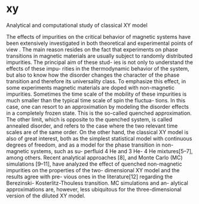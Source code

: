 # xy
Analytical and computational study of classical XY model

The effects of impurities on the critical behavior of
magnetic systems have been extensively investigated in
both theoretical and experimental points of view . The main reason
resides on the fact that experiments on phase transitions
in magnetic materials are usually subject to randomly
distributed impurities. The principal aim of these stud-
ies is not only to understand the effects of these impu-
rities in the thermodynamic behavior of the system, but
also to know how the disorder changes the character of
the phase transition and therefore its universality class.
To emphasize this effect, in some experiments magnetic
materials are doped with non-magnetic impurities. Sometimes
the time scale of the mobility of these impurities is much
smaller than the typical time scale of spin the fluctua-
tions. In this case, one can resort to an approximation
by modeling the disorder effects in a completely frozen
state. This is the so-called quenched approximation. The
other limit, which is opposite to the quenched system, is
called annealed disorder, and refers to the case where the
two relevant time scales are of the same order.
      On the other hand, the classical XY model is also of
great interest, both as the simplest statistical model with
continuous degrees of freedom, and as a model for the
phase transition in non-magnetic systems, such as su-
perfluid 4 He and 3 He- 4 He mixtures[5–7], among others.
Recent analytical approaches [8], and Monte Carlo (MC)
simulations [9–11], have analyzed the effect of quenched
non-magnetic impurities on the properties of the two-
dimensional XY model and the results agree with pre-
vious ones in the literature[12] regarding the Berezinski-
Kosterlitz-Thouless transition. MC simulations and an-
alytical approximations are, however, less ubiquitous for
the three-dimensional version of the diluted XY model.
